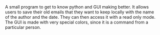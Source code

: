A small program to get to know python and GUI making better. It allows users to save their old emails that they want to keep locally with the name of the author and the date. They can then access it with a read only mode. The GUI is made with very special colors, since it is a command from a particular person.
